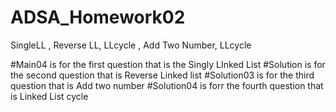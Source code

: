 # ADSA_Homework02
SingleLL , Reverse LL, LLcycle , Add Two Number, LLcycle 

#Main04 is for the first question that is the Singly LInked List
#Solution is for the second question that is Reverse Linked list
#Solution03 is for the third question that is Add two number
#Solution04 is forr the fourth question that is Linked List cycle
